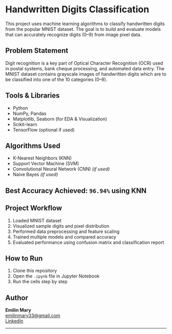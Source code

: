 # Handwritten Digits Classification

This project uses machine learning algorithms to classify handwritten digits from the popular MNIST dataset. The goal is to build and evaluate models that can accurately recognize digits (0–9) from image pixel data.

## Problem Statement
Digit recognition is a key part of Optical Character Recognition (OCR) used in postal systems, bank cheque processing, and automated data entry. The MNIST dataset contains grayscale images of handwritten digits which are to be classified into one of the 10 categories (0–9).

## Tools & Libraries
- Python
- NumPy, Pandas
- Matplotlib, Seaborn (for EDA & Visualization)
- Scikit-learn
- TensorFlow (optional if used)

## Algorithms Used
- K-Nearest Neighbors (KNN)
- Support Vector Machine (SVM)
- Convolutional Neural Network (CNN) *(if used)*
- Naive Bayes *(if used)*

## **Best Accuracy Achieved**: `96.94%` using **KNN**

## Project Workflow
1. Loaded MNIST dataset
2. Visualized sample digits and pixel distribution
3. Performed data preprocessing and feature scaling
4. Trained multiple models and compared accuracy
5. Evaluated performance using confusion matrix and classification report

## How to Run
1. Clone this repository
2. Open the `.ipynb` file in Jupyter Notebook
3. Run the cells step by step

## Author
**Emilin Mary**  
emilinmary33@gmail.com  
[LinkedIn](https://linkedin.com/in/emilin-mary-5a3a51240)

---


